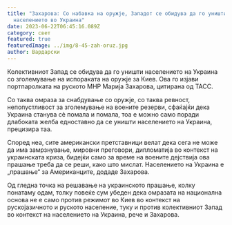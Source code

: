 ```yaml
---
title: "Захарова: Со набавка на оружје, Западот се обидува да го уништи
  населението во Украина"
date: 2023-06-22T06:45:16.089Z
category: свет
featured: true
featuredImage: ../img/8-45-zah-oruz.jpg
author: Вардарски
---
```

Колективниот Запад се обидува да го уништи населението на Украина со зголемување на испораката на оружје за Киев. Ова го изјави портпаролката на руското МНР Марија Захарова, цитирана од ТАСС.

Со таква омраза за снабдување со оружје, со таква ревност, непопустливост за зголемување на воените резерви, сфаќајќи дека Украина станува сè помала и помала, тоа е можно само поради длабоката желба едноставно да се уништи населението на Украина, прецизира таа.

Според неа, сите американски претставници велат дека сега не може да има замрзнување, мировни преговори, дипломатија во контекст на украинската криза, бидејќи само за време на воените дејствија ова прашање треба да се реши, како што мислат. Населението на Украина е „прашање“ за Американците, додаде Захарова.

Од гледна точка на решавање на украинското прашање, колку понатаму одам, толку повеќе сум убеден дека омразата на национална основа не е само против режимот во Киев во контекст на рускојазичното и руското население, туку и против колективниот Запад во контекст на населението на Украина, рече и Захарова.